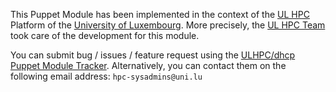 This Puppet Module has been implemented in the context of the [UL HPC](http://hpc.uni.lu) Platform of the [University of Luxembourg](http://www.uni.lu).
More precisely, the [UL HPC Team](https://hpc.uni.lu/about/team.html#system-administrators) took care of the development for this module.

You can submit bug / issues / feature request using the [ULHPC/dhcp Puppet Module Tracker](https://github.com/ULHPC/puppet-dhcp/issues).
Alternatively, you can contact them on the following email address: `hpc-sysadmins@uni.lu`
